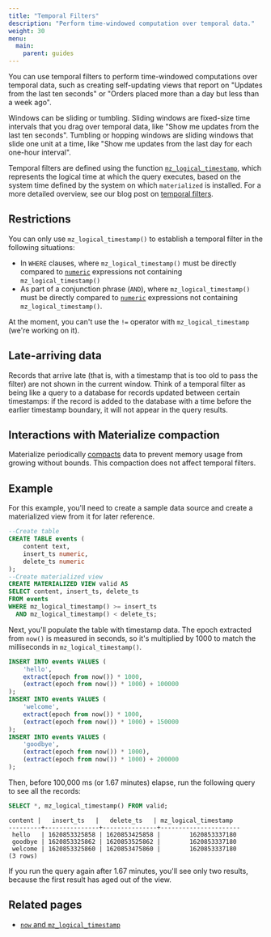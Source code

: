 ```yaml
---
title: "Temporal Filters"
description: "Perform time-windowed computation over temporal data."
weight: 30
menu:
  main:
    parent: guides
---
```


You can use temporal filters to perform time-windowed computations over temporal data, such as creating self-updating views that report on "Updates from the last ten seconds" or "Orders placed more than a day but less than a week ago".

Windows can be sliding or tumbling. Sliding windows are fixed-size time intervals that you drag over temporal data, like "Show me updates from the last ten seconds". Tumbling or hopping windows are sliding windows that slide one unit at a time, like "Show me updates from the last day for each one-hour interval".

Temporal filters are defined using the function [`mz_logical_timestamp`](/sql/functions/now_and_mz_logical_timestamp), which represents the logical time at which the query executes, based on the system time defined by the system on which `materialized` is installed. For a more detailed overview, see our blog post on [temporal filters](https://materialize.com/temporal-filters/).

## Restrictions

You can only use `mz_logical_timestamp()` to establish a temporal filter in the following situations:

* In `WHERE` clauses, where `mz_logical_timestamp()` must be directly compared to [`numeric`](/sql/types/numeric) expressions not containing `mz_logical_timestamp()`
* As part of a conjunction phrase (`AND`), where `mz_logical_timestamp()` must be directly compared to [`numeric`](/sql/types/numeric) expressions not containing `mz_logical_timestamp()`.

At the moment, you can't use the `!=` operator with `mz_logical_timestamp` (we're working on it).

## Late-arriving data

Records that arrive late (that is, with a timestamp that is too old to pass the filter) are not shown in the current window. Think of a temporal filter as being like a query to a database for records updated between certain timestamps: if the record is added to the database with a time before the earlier timestamp boundary, it will not appear in the query results.

## Interactions with Materialize compaction

Materialize periodically [compacts](/ops/deploymennt/#compaction) data to prevent memory usage from growing without bounds. This compaction does not affect temporal filters.

## Example

<!-- This example also appears in now_and_mz_logical_timestamp -->
For this example, you'll need to create a sample data source and create a materialized view from it for later reference.

```sql
--Create table
CREATE TABLE events (
    content text,
    insert_ts numeric,
    delete_ts numeric
);
--Create materialized view
CREATE MATERIALIZED VIEW valid AS
SELECT content, insert_ts, delete_ts
FROM events
WHERE mz_logical_timestamp() >= insert_ts
  AND mz_logical_timestamp() < delete_ts;
```

Next, you'll populate the table with timestamp data. The epoch extracted from `now()` is measured in seconds, so it's multiplied by 1000 to match the milliseconds in `mz_logical_timestamp()`.

```sql
INSERT INTO events VALUES (
    'hello',
    extract(epoch from now()) * 1000,
    (extract(epoch from now()) * 1000) + 100000
);
INSERT INTO events VALUES (
    'welcome',
    extract(epoch from now()) * 1000,
    (extract(epoch from now()) * 1000) + 150000
);
INSERT INTO events VALUES (
    'goodbye',
    (extract(epoch from now()) * 1000),
    (extract(epoch from now()) * 1000) + 200000
);
```

Then, before 100,000 ms (or 1.67 minutes) elapse, run the following query to see all the records:

```sql
SELECT *, mz_logical_timestamp() FROM valid;
```
```nofmt
content |   insert_ts   |   delete_ts   | mz_logical_timestamp
---------+---------------+---------------+----------------------
 hello   | 1620853325858 | 1620853425858 |        1620853337180
 goodbye | 1620853325862 | 1620853525862 |        1620853337180
 welcome | 1620853325860 | 1620853475860 |        1620853337180
(3 rows)
```

If you run the query again after 1.67 minutes, you'll see only two results, because the first result has aged out of the view.

## Related pages

* [`now` and `mz_logical_timestamp`](/sql/functions/now_and_mz_logical_timestamp)
